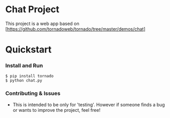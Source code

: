 # Chat Project

This project is a web app based on [https://github.com/tornadoweb/tornado/tree/master/demos/chat]


# Quickstart

### Install and Run

    $ pip install tornado
    $ python chat.py


### Contributing & Issues

* This is intended to be only for 'testing'. However if someone finds a bug or wants to improve the project, feel free!


